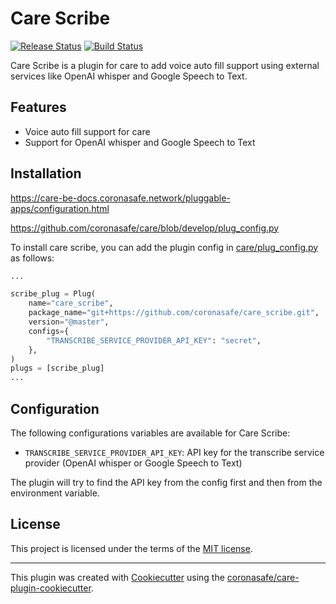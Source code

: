 # Care Scribe

[![Release Status](https://img.shields.io/pypi/v/care_scribe.svg)](https://pypi.python.org/pypi/care_scribe)
[![Build Status](https://github.com/coronasafe/care_scribe/actions/workflows/build.yaml/badge.svg)](https://github.com/coronasafe/care_scribe/actions/workflows/build.yaml)

Care Scribe is a plugin for care to add voice auto fill support using external services like OpenAI whisper and Google Speech to Text.


## Features

- Voice auto fill support for care
- Support for OpenAI whisper and Google Speech to Text

## Installation

https://care-be-docs.coronasafe.network/pluggable-apps/configuration.html

https://github.com/coronasafe/care/blob/develop/plug_config.py


To install care scribe, you can add the plugin config in [care/plug_config.py](https://github.com/coronasafe/care/blob/develop/plug_config.py) as follows:

```python
...

scribe_plug = Plug(
    name="care_scribe",
    package_name="git+https://github.com/coronasafe/care_scribe.git",
    version="@master",
    configs={
        "TRANSCRIBE_SERVICE_PROVIDER_API_KEY": "secret",
    },
)
plugs = [scribe_plug]
...
```

## Configuration

The following configurations variables are available for Care Scribe:

- `TRANSCRIBE_SERVICE_PROVIDER_API_KEY`: API key for the transcribe service provider (OpenAI whisper or Google Speech to Text)

<!-- Environment variables take precedence over the values provided in the `configs` dictionary. -->

The plugin will try to find the API key from the config first and then from the environment variable.

## License

This project is licensed under the terms of the [MIT license](LICENSE).


---
This plugin was created with [Cookiecutter](https://github.com/audreyr/cookiecutter) using the [coronasafe/care-plugin-cookiecutter](https://github.com/coronasafe/care-plugin-cookiecutter).